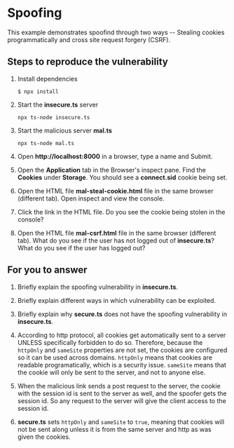 # Spoofing

This example demonstrates spoofind through two ways -- Stealing cookies programmatically and cross site request forgery (CSRF).

## Steps to reproduce the vulnerability

1. Install dependencies

    `$ npx install`

2. Start the **insecure.ts** server

    `npx ts-node insecure.ts`

3. Start the malicious server **mal.ts**

    `npx ts-node mal.ts`

4. Open __http://localhost:8000__ in a browser, type a name and Submit.

5. Open the __Application__ tab in the Browser's inspect pane. Find the __Cookies__ under __Storage__. You should see a __connect.sid__ cookie being set.

6. Open the HTML file __mal-steal-cookie.html__ file in the same browser (different tab). Open inspect and view the console.

7. Click the link in the HTML file. Do you see the cookie being stolen in the console?

8. Open the HTML file __mal-csrf.html__ file in the same browser (different tab). What do you see if the user has not logged out of **insecure.ts**? What do you see if the user has logged out? 


## For you to answer

1. Briefly explain the spoofing vulnerability in **insecure.ts**.
2. Briefly explain different ways in which vulnerability can be exploited.
3. Briefly explain why **secure.ts** does not have the spoofing vulnerability in **insecure.ts**.


1. According to http protocol, all cookies get automatically sent to a server UNLESS specifically forbidden to do so. Therefore, because the `httpOnly` and `sameSite` properties are not set, the cookies are configured so it can be used across domains. `httpOnly` means that cookies are readable programatically, which is a security issue. `sameSite` means that the cookie will only be sent to the server, and not to anyone else.
2. When the malicious link sends a post request to the server, the cookie with the session id is sent to the server as well, and the spoofer gets the session id. So any request to the server will give the client access to the session id.
3. **secure.ts** sets `httpOnly` and `sameSite` to `true`, meaning that cookies will not be sent along unless it is from the same server and http as was given the cookies.